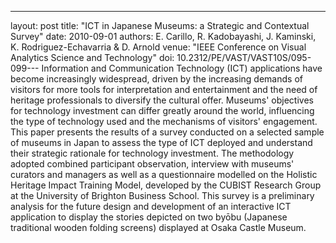 ---
layout: post
title: "ICT in Japanese Museums: a Strategic and Contextual Survey"
date: 2010-09-01
authors: E. Carillo, R. Kadobayashi, J. Kaminski, K. Rodriguez-Echavarria & D. Arnold
venue: "IEEE Conference on Visual Analytics Science and Technology"
doi: 10.2312/PE/VAST/VAST10S/095-099---
Information and Communication Technology (ICT) applications have become increasingly widespread, driven by the increasing demands of visitors for more tools for interpretation and entertainment and the need of heritage professionals to diversify the cultural offer. Museums' objectives for technology investment can differ greatly around the world, influencing the type of technology used and the mechanisms of visitors' engagement. This paper presents the results of a survey conducted on a selected sample of museums in Japan to assess the type of ICT deployed and understand their strategic rationale for technology investment. The methodology adopted combined participant observation, interview with museums' curators and managers as well as a questionnaire modelled on the Holistic Heritage Impact Training Model, developed by the CUBIST Research Group at the University of Brighton Business School. This survey is a preliminary analysis for the future design and development of an interactive ICT application to display the stories depicted on two byōbu (Japanese traditional wooden folding screens) displayed at Osaka Castle Museum.
